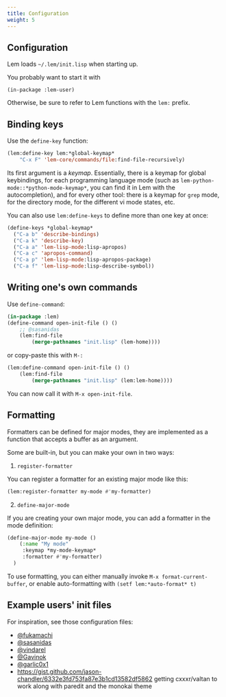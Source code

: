 ```yaml
---
title: Configuration
weight: 5
---
```


## Configuration

Lem loads `~/.lem/init.lisp` when starting up.

You probably want to start it with

    (in-package :lem-user)

Otherwise, be sure to refer to Lem functions with the `lem:` prefix.

## Binding keys

Use the `define-key` function:

~~~lisp
(lem:define-key lem:*global-keymap*
    "C-x F" 'lem-core/commands/file:find-file-recursively)
~~~

Its first argument is a *keymap*. Essentially, there is a keymap for
global keybindings, for each programming language mode (such as
`lem-python-mode::*python-mode-keymap*`, you can find it in Lem with
the autocompletion), and for every other tool: there is a keymap for
`grep` mode, for the directory mode, for the different vi mode states,
etc.

You can also use `lem:define-keys` to define more than one key at once:

~~~lisp
(define-keys *global-keymap*
  ("C-a b" 'describe-bindings)
  ("C-a k" 'describe-key)
  ("C-a a" 'lem-lisp-mode:lisp-apropos)
  ("C-a c" 'apropos-command)
  ("C-a p" 'lem-lisp-mode:lisp-apropos-package)
  ("C-a f" 'lem-lisp-mode:lisp-describe-symbol))
~~~


## Writing one's own commands

Use `define-command`:

```lisp
(in-package :lem)
(define-command open-init-file () ()
    ;; @sasanidas
    (lem:find-file
        (merge-pathnames "init.lisp" (lem-home))))
```

or copy-paste this with `M-:`

```lisp
(lem:define-command open-init-file () ()
    (lem:find-file
        (merge-pathnames "init.lisp" (lem:lem-home))))
```

You can now call it with `M-x open-init-file`.

## Formatting

Formatters can be defined for major modes,
they are implemented as a function that accepts a buffer as an argument.

Some are built-in, but you can make your own in two ways:

1. `register-formatter`

You can register a formatter for an existing major mode like this:

```lisp
(lem:register-formatter my-mode #'my-formatter)
```

2. `define-major-mode`

If you are creating your own major mode,
you can add a formatter in the mode definition:

```lisp
(define-major-mode my-mode ()
    (:name "My mode"
     :keymap *my-mode-keymap*
     :formatter #'my-formatter)
  )
```

To use formatting, you can either manually invoke
`M-x format-current-buffer`, or enable auto-formatting
with `(setf lem:*auto-format* t)`

## Example users' init files

For inspiration, see those configuration files:

- [@fukamachi](https://github.com/fukamachi/.lem/)
- [@sasanidas](https://codeberg.org/sasanidas/lem-config/)
- [@vindarel](https://github.com/vindarel/lem-init)
- [@Gavinok](https://github.com/Gavinok/.lem)
- [@garlic0x1](https://github.com/garlic0x1/.lem)
- https://gist.github.com/jason-chandler/6332e3fd753fa87e3b1cd13582df5862 getting cxxxr/valtan to work along with paredit and the monokai theme
